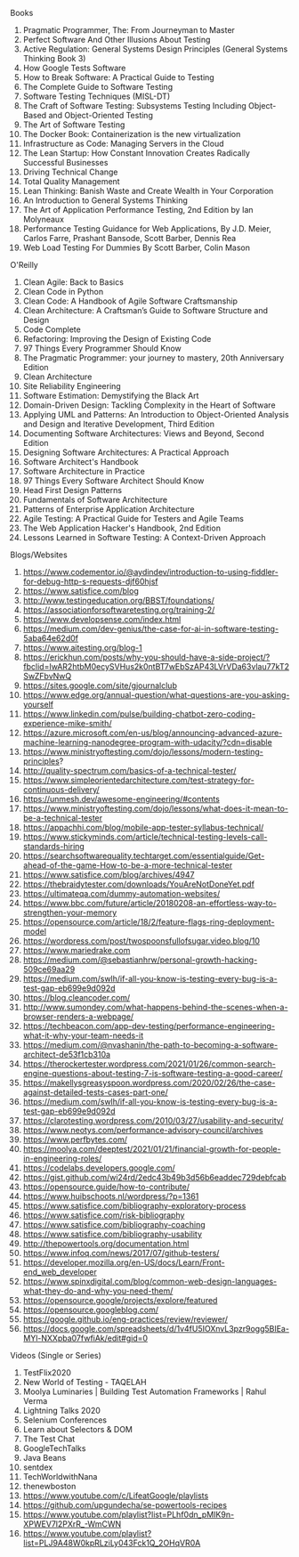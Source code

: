 Books
1.	Pragmatic Programmer, The: From Journeyman to Master
2.	Perfect Software And Other Illusions About Testing
3.	Active Regulation: General Systems Design Principles (General Systems Thinking Book 3)
4.	How Google Tests Software
5.	How to Break Software: A Practical Guide to Testing
6.	The Complete Guide to Software Testing
7.	Software Testing Techniques (MISL-DT)
8.	The Craft of Software Testing: Subsystems Testing Including Object-Based and Object-Oriented Testing
9.	The Art of Software Testing
10.	The Docker Book: Containerization is the new virtualization
11.	Infrastructure as Code: Managing Servers in the Cloud
12.	The Lean Startup: How Constant Innovation Creates Radically Successful Businesses
13.	Driving Technical Change
14.	Total Quality Management
15.	Lean Thinking: Banish Waste and Create Wealth in Your Corporation
16.	An Introduction to General Systems Thinking
17.	The Art of Application Performance Testing, 2nd Edition by Ian Molyneaux
18.	Performance Testing Guidance for Web Applications, By J.D. Meier, Carlos Farre, Prashant Bansode, Scott Barber, Dennis Rea
19.	Web Load Testing For Dummies By Scott Barber, Colin Mason


O'Reilly
1.	Clean Agile: Back to Basics
2.	Clean Code in Python
3.	Clean Code: A Handbook of Agile Software Craftsmanship
4.	Clean Architecture: A Craftsman’s Guide to Software Structure and Design
5.	Code Complete
6.	Refactoring: Improving the Design of Existing Code
7.	97 Things Every Programmer Should Know
8.	The Pragmatic Programmer: your journey to mastery, 20th Anniversary Edition
9.	Clean Architecture
10.	Site Reliability Engineering
11.	Software Estimation: Demystifying the Black Art
12.	Domain-Driven Design: Tackling Complexity in the Heart of Software
13.	Applying UML and Patterns: An Introduction to Object-Oriented Analysis and Design and Iterative Development, Third Edition
14.	Documenting Software Architectures: Views and Beyond, Second Edition
15.	Designing Software Architectures: A Practical Approach
16.	Software Architect's Handbook
17.	Software Architecture in Practice
18.	97 Things Every Software Architect Should Know
19.	Head First Design Patterns
20.	Fundamentals of Software Architecture
21.	Patterns of Enterprise Application Architecture
22.	Agile Testing: A Practical Guide for Testers and Agile Teams
23.	The Web Application Hacker's Handbook, 2nd Edition
24.	Lessons Learned in Software Testing: A Context-Driven Approach

Blogs/Websites
1.	https://www.codementor.io/@aydindev/introduction-to-using-fiddler-for-debug-http-s-requests-djf60hjsf
2.	https://www.satisfice.com/blog
3.	http://www.testingeducation.org/BBST/foundations/
4.	https://associationforsoftwaretesting.org/training-2/
5.	https://www.developsense.com/index.html
6.	https://medium.com/dev-genius/the-case-for-ai-in-software-testing-5aba64e62d0f
7.	https://www.aitesting.org/blog-1
8.	https://erickhun.com/posts/why-you-should-have-a-side-project/?fbclid=IwAR2htbM0ecySVHus2k0ntBT7wEbSzAP43LVrVDa63vlau77kT2SwZFbvNwQ
9.	https://sites.google.com/site/gjournalclub
10.	https://www.edge.org/annual-question/what-questions-are-you-asking-yourself
11.	https://www.linkedin.com/pulse/building-chatbot-zero-coding-experience-mike-smith/
12.	https://azure.microsoft.com/en-us/blog/announcing-advanced-azure-machine-learning-nanodegree-program-with-udacity/?cdn=disable
13.	https://www.ministryoftesting.com/dojo/lessons/modern-testing-principles?
14.	http://quality-spectrum.com/basics-of-a-technical-tester/
15.	https://www.simpleorientedarchitecture.com/test-strategy-for-continuous-delivery/
16.	https://unmesh.dev/awesome-engineering/#contents
17.	https://www.ministryoftesting.com/dojo/lessons/what-does-it-mean-to-be-a-technical-tester
18.	https://appachhi.com/blog/mobile-app-tester-syllabus-technical/
19.	https://www.stickyminds.com/article/technical-testing-levels-call-standards-hiring
20.	https://searchsoftwarequality.techtarget.com/essentialguide/Get-ahead-of-the-game-How-to-be-a-more-technical-tester
21.	https://www.satisfice.com/blog/archives/4947
22.	https://thebraidytester.com/downloads/YouAreNotDoneYet.pdf
23.	https://ultimateqa.com/dummy-automation-websites/
24.	https://www.bbc.com/future/article/20180208-an-effortless-way-to-strengthen-your-memory
25.	https://opensource.com/article/18/2/feature-flags-ring-deployment-model
26.	https://wordpress.com/post/twospoonsfullofsugar.video.blog/10
27.	https://www.mariedrake.com
28.	https://medium.com/@sebastianhrw/personal-growth-hacking-509ce69aa29
29.	https://medium.com/swlh/if-all-you-know-is-testing-every-bug-is-a-test-gap-eb699e9d092d
30.	https://blog.cleancoder.com/
31.	http://www.sumondey.com/what-happens-behind-the-scenes-when-a-browser-renders-a-webpage/
32.	https://techbeacon.com/app-dev-testing/performance-engineering-what-it-why-your-team-needs-it
33.	https://medium.com/@nvashanin/the-path-to-becoming-a-software-architect-de53f1cb310a
34.	https://therockertester.wordpress.com/2021/01/26/common-search-engine-questions-about-testing-7-is-software-testing-a-good-career/
35.	https://makellysgreasyspoon.wordpress.com/2020/02/26/the-case-against-detailed-tests-cases-part-one/
36.	https://medium.com/swlh/if-all-you-know-is-testing-every-bug-is-a-test-gap-eb699e9d092d
37.	https://clarotesting.wordpress.com/2010/03/27/usability-and-security/
38.	https://www.neotys.com/performance-advisory-council/archives
39.	https://www.perfbytes.com/
40.	https://moolya.com/deeptest/2021/01/21/financial-growth-for-people-in-engineering-roles/
41.	https://codelabs.developers.google.com/
42.	https://gist.github.com/wi24rd/2edc43b49b3d56b6eaddec729debfcab
43.	https://opensource.guide/how-to-contribute/
44.	https://www.huibschoots.nl/wordpress/?p=1361
45.	https://www.satisfice.com/bibliography-exploratory-process
46.	https://www.satisfice.com/risk-bibliography
47.	https://www.satisfice.com/bibliography-coaching
48.	https://www.satisfice.com/bibliography-usability
49.	http://thepowertools.org/documentation.html
50.	https://www.infoq.com/news/2017/07/github-testers/
51.	https://developer.mozilla.org/en-US/docs/Learn/Front-end_web_developer
52.	https://www.spinxdigital.com/blog/common-web-design-languages-what-they-do-and-why-you-need-them/
53.	https://opensource.google/projects/explore/featured
54.	https://opensource.googleblog.com/
55.	https://google.github.io/eng-practices/review/reviewer/
56.	https://docs.google.com/spreadsheets/d/1v4fU5IOXnvL3pzr9ogg5BIEa-MYl-NXXpba07fwfiAk/edit#gid=0


Videos (Single or Series)
1.	TestFlix2020
2.	New World of Testing - TAQELAH
3.	Moolya Luminaries | Building Test Automation Frameworks | Rahul Verma
4.	Lightning Talks 2020
5.	Selenium Conferences
6.	Learn about Selectors & DOM
7.	The Test Chat
9.	GoogleTechTalks
10.	Java Beans
11.	sentdex
12.	TechWorldwithNana
13.	thenewboston
14.	https://www.youtube.com/c/LifeatGoogle/playlists
15.	https://github.com/upgundecha/se-powertools-recipes
16.	https://www.youtube.com/playlist?list=PLhf0dn_pMIK9n-XPWEV7l2PXrR_-WmCWN
17.	https://www.youtube.com/playlist?list=PLJ9A48W0kpRLziLy043Fck1Q_2OHqVR0A
